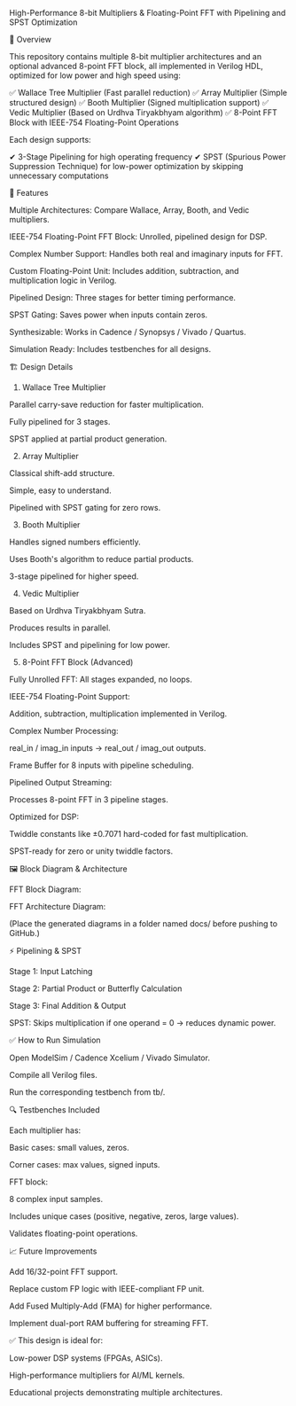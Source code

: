 High-Performance 8-bit Multipliers & Floating-Point FFT with Pipelining and SPST Optimization


📌 Overview

This repository contains multiple 8-bit multiplier architectures and an optional advanced 8-point FFT block, all implemented in Verilog HDL, optimized for low power and high speed using:

✅ Wallace Tree Multiplier (Fast parallel reduction)
✅ Array Multiplier (Simple structured design)
✅ Booth Multiplier (Signed multiplication support)
✅ Vedic Multiplier (Based on Urdhva Tiryakbhyam algorithm)
✅ 8-Point FFT Block with IEEE-754 Floating-Point Operations

Each design supports:

✔ 3-Stage Pipelining for high operating frequency
✔ SPST (Spurious Power Suppression Technique) for low-power optimization by skipping unnecessary computations

🚀 Features

Multiple Architectures: Compare Wallace, Array, Booth, and Vedic multipliers.

IEEE-754 Floating-Point FFT Block: Unrolled, pipelined design for DSP.

Complex Number Support: Handles both real and imaginary inputs for FFT.

Custom Floating-Point Unit: Includes addition, subtraction, and multiplication logic in Verilog.

Pipelined Design: Three stages for better timing performance.

SPST Gating: Saves power when inputs contain zeros.

Synthesizable: Works in Cadence / Synopsys / Vivado / Quartus.

Simulation Ready: Includes testbenches for all designs.

🏗️ Design Details
1. Wallace Tree Multiplier

Parallel carry-save reduction for faster multiplication.

Fully pipelined for 3 stages.

SPST applied at partial product generation.

2. Array Multiplier

Classical shift-add structure.

Simple, easy to understand.

Pipelined with SPST gating for zero rows.

3. Booth Multiplier

Handles signed numbers efficiently.

Uses Booth's algorithm to reduce partial products.

3-stage pipelined for higher speed.

4. Vedic Multiplier

Based on Urdhva Tiryakbhyam Sutra.

Produces results in parallel.

Includes SPST and pipelining for low power.

5. 8-Point FFT Block (Advanced)

Fully Unrolled FFT: All stages expanded, no loops.

IEEE-754 Floating-Point Support:

Addition, subtraction, multiplication implemented in Verilog.

Complex Number Processing:

real_in / imag_in inputs → real_out / imag_out outputs.

Frame Buffer for 8 inputs with pipeline scheduling.

Pipelined Output Streaming:

Processes 8-point FFT in 3 pipeline stages.

Optimized for DSP:

Twiddle constants like ±0.7071 hard-coded for fast multiplication.

SPST-ready for zero or unity twiddle factors.

🖼 Block Diagram & Architecture

FFT Block Diagram:


FFT Architecture Diagram:


(Place the generated diagrams in a folder named docs/ before pushing to GitHub.)

⚡ Pipelining & SPST

Stage 1: Input Latching

Stage 2: Partial Product or Butterfly Calculation

Stage 3: Final Addition & Output

SPST: Skips multiplication if one operand = 0 → reduces dynamic power.

✅ How to Run
Simulation

Open ModelSim / Cadence Xcelium / Vivado Simulator.

Compile all Verilog files.

Run the corresponding testbench from tb/.

🔍 Testbenches Included

Each multiplier has:

Basic cases: small values, zeros.

Corner cases: max values, signed inputs.

FFT block:

8 complex input samples.

Includes unique cases (positive, negative, zeros, large values).

Validates floating-point operations.

📈 Future Improvements

Add 16/32-point FFT support.

Replace custom FP logic with IEEE-compliant FP unit.

Add Fused Multiply-Add (FMA) for higher performance.

Implement dual-port RAM buffering for streaming FFT.

✅ This design is ideal for:

Low-power DSP systems (FPGAs, ASICs).

High-performance multipliers for AI/ML kernels.

Educational projects demonstrating multiple architectures.
